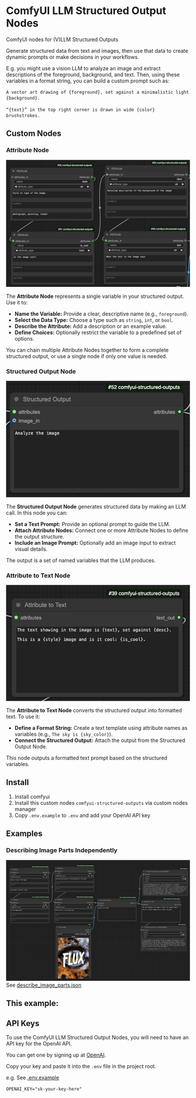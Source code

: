 # ComfyUI LLM Structured Output Nodes
ComfyUI nodes for (V)LLM Structured Outputs

Generate structured data from text and images,
then use that data to create dynamic prompts or make decisions in your workflows.

E.g. you might use a vision LLM to analyze an image and extract descriptions of the foreground, background, and text. 
Then, using these variables in a format string, you can build a custom prompt such as:

```text
A vector art drawing of {foreground}, set against a minimalistic light {background}.

“{text}” in the top right corner is drawn in wide {color} brushstrokes.
```

## Custom Nodes

### Attribute Node

![Attribute Node](docs/resources/attribute_node.png)

The **Attribute Node** represents a single variable in your structured output. Use it to:
- **Name the Variable:** Provide a clear, descriptive name (e.g., `foreground`).
- **Select the Data Type:** Choose a type such as `string`, `int`, or `bool`.
- **Describe the Attribute:** Add a description or an example value.
- **Define Choices:** Optionally restrict the variable to a predefined set of options.

You can chain multiple Attribute Nodes together to form a complete structured output, or use a single node if only one value is needed.

### Structured Output Node

![Structured Output Node](docs/resources/structured_output_node.png)

The **Structured Output Node** generates structured data by making an LLM call. In this node you can:
- **Set a Text Prompt:** Provide an optional prompt to guide the LLM.
- **Attach Attribute Nodes:** Connect one or more Attribute Nodes to define the output structure.
- **Include an Image Prompt:** Optionally add an image input to extract visual details.

The output is a set of named variables that the LLM produces.

### Attribute to Text Node

![Attribute to Text Node](docs/resources/attribute_to_text_node.png)

The **Attribute to Text Node** converts the structured output into formatted text. To use it:
- **Define a Format String:** Create a text template using attribute names as variables (e.g., `The sky is {sky_color}`).
- **Connect the Structured Output:** Attach the output from the Structured Output Node.

This node outputs a formatted text prompt based on the structured variables.

## Install

1. Install comfyui
2. Install this custom nodes `comfyui-structured-outputs` via custom nodes manager
3. Copy `.env.example` to `.env` and add your OpenAI API key

## Examples

### Describing Image Parts Independently
![Describe Image](docs/resources/describe_image_parts_workflow.png)
See [describe_image_parts.json](example_workflows/describe_image_parts.json)

This example:
- 

## API Keys

To use the ComfyUI LLM Structured Output Nodes, you will need to have an API key for the OpenAI API. 

You can get one by signing up at [OpenAI](https://platform.openai.com/signup).

Copy your key and paste it into the `.env` file in the project root. 

e.g. See [.env.example](.env.example)
```
OPENAI_KEY="sk-your-key-here"
```
